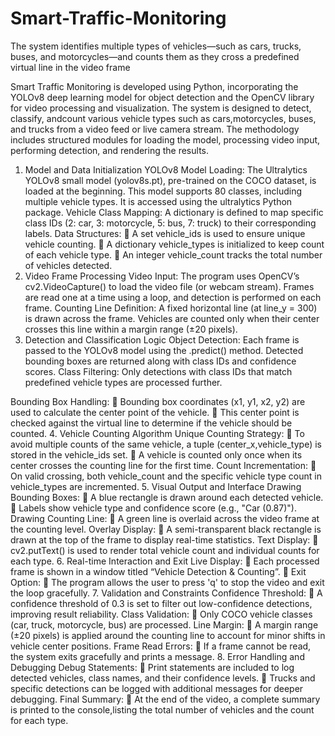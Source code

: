 # Smart-Traffic-Monitoring
The system identifies multiple types of vehicles—such as cars, trucks, buses, and motorcycles—and counts them as they cross a predefined virtual line in the video frame

Smart Traffic Monitoring is developed using Python, incorporating the YOLOv8 deep learning model for object detection and the OpenCV library for video processing and visualization. The system is designed to detect, classify, andcount various vehicle types such as  cars,motorcycles, buses, and trucks from a video feed or live camera stream. The methodology includes structured modules for loading the model, processing video input, performing detection, and rendering the results.
1. Model and Data Initialization
YOLOv8 Model Loading:
The Ultralytics YOLOv8 small model (yolov8s.pt), pre-trained on the COCO dataset, is loaded at the beginning. This model supports 80 classes, including multiple vehicle types. It is accessed using the ultralytics Python package.
Vehicle Class Mapping:
A dictionary is defined to map specific class IDs (2: car, 3: motorcycle, 5: bus, 7: truck) to their corresponding labels.
Data Structures:
 A set vehicle_ids is used to ensure unique vehicle counting.
 A dictionary vehicle_types is initialized to keep count of each vehicle type.
 An integer vehicle_count tracks the total number of vehicles detected.
2. Video Frame Processing
Video Input:
The program uses OpenCV’s cv2.VideoCapture() to load the video file (or webcam stream). Frames are read one at a time using a loop, and detection is performed on each frame.
Counting Line Definition:
A fixed horizontal line (at line_y = 300) is drawn across the frame. Vehicles are counted only when their center crosses this line within a margin range (±20 pixels).
3. Detection and Classification Logic
Object Detection:
Each frame is passed to the YOLOv8 model using the .predict() method. Detected bounding boxes are returned along with class IDs and confidence scores.
Class Filtering:
Only detections with class IDs that match predefined vehicle types are processed further.

Bounding Box Handling:
 Bounding box coordinates (x1, y1, x2, y2) are used to calculate the center point of the vehicle.
 This center point is checked against the virtual line to determine if the vehicle should be counted.
4. Vehicle Counting Algorithm
Unique Counting Strategy:
 To avoid multiple counts of the same vehicle, a tuple (center_x,vehicle_type) is stored in the vehicle_ids set.
 A vehicle is counted only once when its center crosses the counting line for the first time.
Count Incrementation:
 On valid crossing, both vehicle_count and the specific vehicle type count in vehicle_types are incremented.
5. Visual Output and Interface Drawing Bounding Boxes:
 A blue rectangle is drawn around each detected vehicle.
 Labels show vehicle type and confidence score (e.g., "Car
(0.87)"). Drawing Counting Line:
 A green line is overlaid across the video frame at the counting level. Overlay Display:
 A semi-transparent black rectangle is drawn at the top of the frame to display real-time statistics.
Text Display:
 cv2.putText() is used to render total vehicle count and individual counts
for each type.
6. Real-time Interaction and Exit Live Display:
 Each processed frame is shown in a window titled “Vehicle Detection & Counting”.
 Exit Option:
 The program allows the user to press 'q' to stop the video and exit the loop gracefully.
7. Validation and Constraints Confidence Threshold:
 A confidence threshold of 0.3 is set to filter out low-confidence detections, improving result reliability.
Class Validation:
 Only COCO vehicle classes (car, truck, motorcycle, bus) are processed. Line Margin:
 A margin range (±20 pixels) is applied around the counting line to account for minor shifts in vehicle center positions.
Frame Read Errors:
 If a frame cannot be read, the system exits gracefully and prints a message.
8. Error Handling and Debugging
Debug Statements:
 Print statements are included to log detected vehicles, class names, and their confidence levels.
 Trucks and specific detections can be logged with additional messages for deeper debugging.
Final Summary:
 At the end of the video, a complete summary is printed to the console,listing the total number of vehicles and the count for each type.

